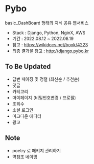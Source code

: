 # Pybo
basic_DashBoard 형태의 지식 공유 웹서비스

* Stack : Django, Python, NginX, AWS
* 기간 : 2022.08.12 ~ 2022.08.19
* 참고 : https://wikidocs.net/book/4223
* 최종 결과물 참고 : http://django.pybo.kr

## To Be Updated

* 답변 페이징 및 정렬 (최신순 / 추천순)
* 댓글
* 카테고리
* 마이페이지 (비밀번호변경 / 프로필)
* 조회수
* 소셜 로그인
* 마크다운 에디터
* 광고

## Note

* poetry 로 패키지 관리하기
* 역참조 네이밍